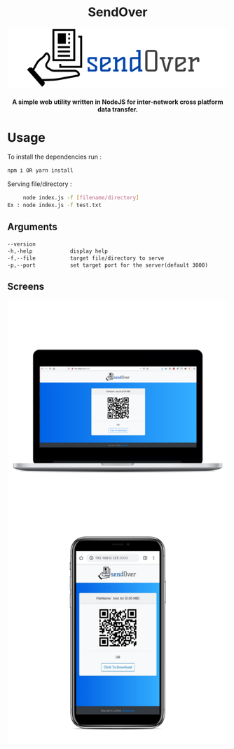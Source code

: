 <h1 align='center'>SendOver</h1>

<p align='center'>
     <img src="public/log.png">
</p>
<h4 align='center'>A simple web utility written in NodeJS for inter-network cross platform data transfer.</h4>

# Usage
To install the dependencies run :
```bash
npm i OR yarn install 
```

Serving file/directory :
```bash
     node index.js -f [filename/directory]
Ex : node index.js -f test.txt
```
## Arguments
```
--version           
-h,-help            display help
-f,--file           target file/directory to serve
-p,--port           set target port for the server(default 3000)
```
## Screens
![](public/web.png) 
![](public/mobile.png)
